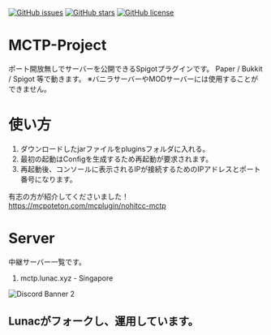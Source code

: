 [![GitHub issues](https://img.shields.io/github/issues/nohit-cc/MCTP-Project?style=for-the-badge)](https://github.com/nohit-cc/MCTP-Project/issues)
[![GitHub stars](https://img.shields.io/github/stars/nohit-cc/MCTP-Project?style=for-the-badge)](https://github.com/nohit-cc/MCTP-Project/stargazers)
[![GitHub license](https://img.shields.io/github/license/nohit-cc/MCTP-Project?style=for-the-badge)](https://github.com/nohit-cc/MCTP-Project)
# MCTP-Project
ポート開放無しでサーバーを公開できるSpigotプラグインです。
Paper / Bukkit / Spigot 等で動きます。
※バニラサーバーやMODサーバーには使用することができません。

# 使い方
1. ダウンロードしたjarファイルをpluginsフォルダに入れる。
2. 最初の起動はConfigを生成するため再起動が要求されます。
3. 再起動後、コンソールに表示されるIPが接続するためのIPアドレスとポート番号になります。

有志の方が紹介してくださいました！
https://mcpoteton.com/mcplugin/nohitcc-mctp

# Server
中継サーバー一覧です。
1. mctp.lunac.xyz - Singapore

![Discord Banner 2](https://discordapp.com/api/guilds/867326068758806558/widget.png?style=banner2)

## Lunacがフォークし、運用しています。
